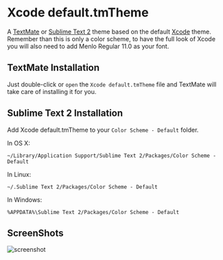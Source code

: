 # Xcode default.tmTheme

A [TextMate][] or [Sublime Text 2][] theme based on the default [Xcode][] theme. Remember than this is only a color scheme, to have the full look of Xcode you will also need to add Menlo Regular 11.0 as your font.

## TextMate Installation

Just double-click or `open` the `Xcode default.tmTheme` file and TextMate will take care of installing it for you.

## Sublime Text 2 Installation

Add Xcode default.tmTheme to your `Color Scheme - Default` folder.

In OS X:

`~/Library/Application Support/Sublime Text 2/Packages/Color Scheme - Default`

In Linux:

`~/.Sublime Text 2/Packages/Color Scheme - Default`

In Windows:

`%APPDATA%\Sublime Text 2/Packages/Color Scheme - Default`

## ScreenShots

![screenshot](http://cloud.github.com/downloads/ElDeveloper/xcode-default.tmtheme/sample.png)

[xcode]: http://developer.apple.com/technologies/tools/xcode.html
[textmate]: http://macromates.com/
[Sublime Text 2]: http://www.sublimetext.com/2
